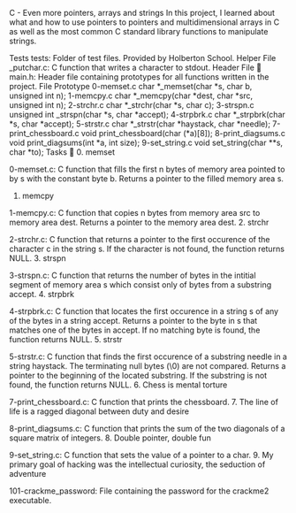 C - Even more pointers, arrays and strings
In this project, I learned about what and how to use pointers to pointers and multidimensional arrays in C as well as the most common C standard library functions to manipulate strings.

Tests
tests: Folder of test files. Provided by Holberton School.
Helper File
_putchar.c: C function that writes a character to stdout.
Header File 📁
main.h: Header file containing prototypes for all functions written in the project.
File	Prototype
0-memset.c	char *_memset(char *s, char b, unsigned int n);
1-memcpy.c	char *_memcpy(char *dest, char *src, unsigned int n);
2-strchr.c	char *_strchr(char *s, char c);
3-strspn.c	unsigned int _strspn(char *s, char *accept);
4-strpbrk.c	char *_strpbrk(char *s, char *accept);
5-strstr.c	char *_strstr(char *haystack, char *needle);
7-print_chessboard.c	void print_chessboard(char (*a)[8]);
8-print_diagsums.c	void print_diagsums(int *a, int size);
9-set_string.c	void set_string(char **s, char *to);
Tasks 📃
0. memset

0-memset.c: C function that fills the first n bytes of memory area pointed to by s with the constant byte b.
Returns a pointer to the filled memory area s.
1. memcpy

1-memcpy.c: C function that copies n bytes from memory area src to memory area dest.
Returns a pointer to the memory area dest.
2. strchr

2-strchr.c: C function that returns a pointer to the first occurence of the character c in the string s.
If the character is not found, the function returns NULL.
3. strspn

3-strspn.c: C function that returns the number of bytes in the intitial segment of memory area s which consist only of bytes from a substring accept.
4. strpbrk

4-strpbrk.c: C function that locates the first occurence in a string s of any of the bytes in a string accept.
Returns a pointer to the byte in s that matches one of the bytes in accept.
If no matching byte is found, the function returns NULL.
5. strstr

5-strstr.c: C function that finds the first occurence of a substring needle in a string haystack.
The terminating null bytes (\0) are not compared.
Returns a pointer to the beginning of the located substring.
If the substring is not found, the function returns NULL.
6. Chess is mental torture

7-print_chessboard.c: C function that prints the chessboard.
7. The line of life is a ragged diagonal between duty and desire

8-print_diagsums.c: C function that prints the sum of the two diagonals of a square matrix of integers.
8. Double pointer, double fun

9-set_string.c: C function that sets the value of a pointer to a char.
9. My primary goal of hacking was the intellectual curiosity, the seduction of adventure

101-crackme_password: File containing the password for the crackme2 executable.